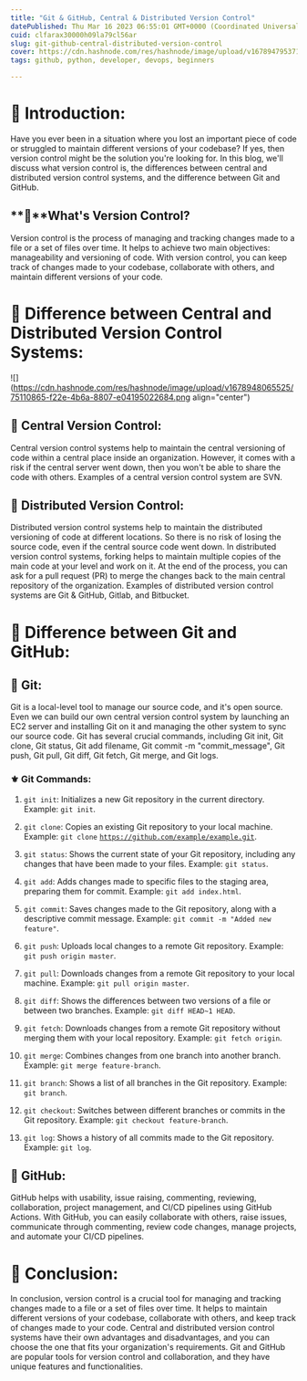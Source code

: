 ```yaml
---
title: "Git & GitHub, Central & Distributed Version Control"
datePublished: Thu Mar 16 2023 06:55:01 GMT+0000 (Coordinated Universal Time)
cuid: clfarax30000h09la79cl56ar
slug: git-github-central-distributed-version-control
cover: https://cdn.hashnode.com/res/hashnode/image/upload/v1678947953714/4730aafa-990f-4004-b95b-d63785a28cbe.png
tags: github, python, developer, devops, beginners

---
```


# **📍 Introduction:**

Have you ever been in a situation where you lost an important piece of code or struggled to maintain different versions of your codebase? If yes, then version control might be the solution you're looking for. In this blog, we'll discuss what version control is, the differences between central and distributed version control systems, and the difference between Git and GitHub.

## **🔹**What's Version Control?

Version control is the process of managing and tracking changes made to a file or a set of files over time. It helps to achieve two main objectives: manageability and versioning of code. With version control, you can keep track of changes made to your codebase, collaborate with others, and maintain different versions of your code.

# **📍** Difference between Central and Distributed Version Control Systems:

![](https://cdn.hashnode.com/res/hashnode/image/upload/v1678948065525/75110865-f22e-4b6a-8807-e04195022684.png align="center")

## **🔹 Central Version Control:**

Central version control systems help to maintain the central versioning of code within a central place inside an organization. However, it comes with a risk if the central server went down, then you won't be able to share the code with others. Examples of a central version control system are SVN.

## **🔹 Distributed Version Control:**

Distributed version control systems help to maintain the distributed versioning of code at different locations. So there is no risk of losing the source code, even if the central source code went down. In distributed version control systems, forking helps to maintain multiple copies of the main code at your level and work on it. At the end of the process, you can ask for a pull request (PR) to merge the changes back to the main central repository of the organization. Examples of distributed version control systems are Git & GitHub, Gitlab, and Bitbucket.

# **📍** Difference between Git and GitHub:

## **🔹 Git:**

Git is a local-level tool to manage our source code, and it's open source. Even we can build our own central version control system by launching an EC2 server and installing Git on it and managing the other system to sync our source code. Git has several crucial commands, including Git init, Git clone, Git status, Git add filename, Git commit -m "commit\_message", Git push, Git pull, Git diff, Git fetch, Git merge, and Git logs.

### **⚜ Git Commands:**

1. `git init`: Initializes a new Git repository in the current directory. Example: `git init`.
    
2. `git clone`: Copies an existing Git repository to your local machine. Example: `git clone` [`https://github.com/example/example.git`](https://github.com/example/example.git).
    
3. `git status`: Shows the current state of your Git repository, including any changes that have been made to your files. Example: `git status`.
    
4. `git add`: Adds changes made to specific files to the staging area, preparing them for commit. Example: `git add index.html`.
    
5. `git commit`: Saves changes made to the Git repository, along with a descriptive commit message. Example: `git commit -m "Added new feature"`.
    
6. `git push`: Uploads local changes to a remote Git repository. Example: `git push origin master`.
    
7. `git pull`: Downloads changes from a remote Git repository to your local machine. Example: `git pull origin master`.
    
8. `git diff`: Shows the differences between two versions of a file or between two branches. Example: `git diff HEAD~1 HEAD`.
    
9. `git fetch`: Downloads changes from a remote Git repository without merging them with your local repository. Example: `git fetch origin`.
    
10. `git merge`: Combines changes from one branch into another branch. Example: `git merge feature-branch`.
    
11. `git branch`: Shows a list of all branches in the Git repository. Example: `git branch`.
    
12. `git checkout`: Switches between different branches or commits in the Git repository. Example: `git checkout feature-branch`.
    
13. `git log`: Shows a history of all commits made to the Git repository. Example: `git log`.
    

## **🔹 GitHub:**

GitHub helps with usability, issue raising, commenting, reviewing, collaboration, project management, and CI/CD pipelines using GitHub Actions. With GitHub, you can easily collaborate with others, raise issues, communicate through commenting, review code changes, manage projects, and automate your CI/CD pipelines.

# **📍 Conclusion:**

In conclusion, version control is a crucial tool for managing and tracking changes made to a file or a set of files over time. It helps to maintain different versions of your codebase, collaborate with others, and keep track of changes made to your code. Central and distributed version control systems have their own advantages and disadvantages, and you can choose the one that fits your organization's requirements. Git and GitHub are popular tools for version control and collaboration, and they have unique features and functionalities.